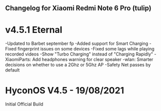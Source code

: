 ## Changelog for Xiaomi Redmi Note 6 Pro (tulip)

# v4.5.1 Eternal

-Updated to Barbet september fp
-Added support for Smart Charging
-Fixed fingerprint issues on some devices
-Fixed some lags while playing recorded videos
-Show "Turbo Charging" instead of "Charging Rapidly"
-XiaomiParts: Add headphones warning for clear speaker 
-wlan: Smarter decisions on whether to use a 2Ghz or 5Ghz AP 
-Safety Net passes by default

# HyconOS V4.5 - 19/08/2021

Initial Official Build
